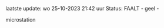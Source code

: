 laatste update: 
wo 25-10-2023 21:42   uur 
Status: FAALT - geel - 
<div class="service Y">microstation</div>